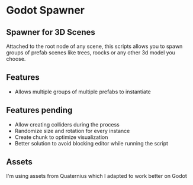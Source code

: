 # Godot Spawner
## Spawner for 3D Scenes


Attached to the root node of any scene, this scripts allows you to spawn groups of prefab scenes like trees, roocks or any other 3d model you choose.


## Features

- Allows multiple groups of multiple prefabs to instantiate


## Features pending

- Allow creating colliders during the process
- Randomize size and rotation for every instance
- Create chunk to optimize visualization
- Better solution to avoid blocking editor while running the script


## Assets

I'm using assets from Quaternius which I adapted to work better on Godot
